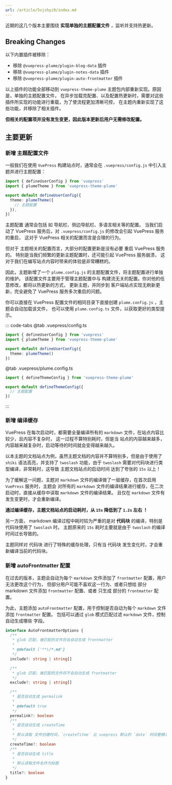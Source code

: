 ```yaml
---
url: /article/5vjshyi9/index.md
---
```

近期的这几个版本主要围绕 **实现单独的主题配置文件** ，监听并支持热更新。

## Breaking Changes

以下内置插件被移除：

* 移除 `@vuepress-plume/plugin-blog-data` 插件
* 移除 `@vuepress-plume/plugin-notes-data` 插件
* 移除 `@vuepress-plume/plugin-auto-frontmatter` 插件

以上插件的功能全部移动到 `vuepress-theme-plume` 主题包内部重新实现。原因是，单独的主题配置文件，
在异步加载完配置、以及配置热更新时，需要对这些插件所实现的功能进行重载，为了使流程更加清晰可控，
在主题内重新实现了这些功能，并移除了相关插件。

**但相关的配置项并没有发生变更，因此版本更新后用户无需修改配置。**

## 主要更新

### 新增 主题配置文件

一般我们在使用 `VuePress` 构建站点时，通常会在 `.vuepress/config.js` 中引入主题并进行主题配置：

```ts :no-line-numbers
import { defineUserConfig } from 'vuepress'
import { plumeTheme } from 'vuepress-theme-plume'

export default defineUserConfig({
  theme: plumeTheme({
    // 主题配置
  }),
})
```

主题配置 通常会包括 如 导航栏、侧边导航栏、多语言相关等的配置。
当我们启动了 VuePress 服务后，对 `.vuepress/config.js` 的修改会引起 VuePress 服务的重启，
这对于 VuePress 相关的配置而言是合理的行为。

但对于 主题相关的配置而言，大部分的配置更新是没有必要 重启 VuePress 服务的。
特别是当我们频繁的更新主题配置时，还可能引起 VuePress 服务崩溃，
这对于我们在编写站点内容时带来的体验是非常糟糕的。

因此，主题新增了一个 `plume.config.js` 的主题配置文件，将主题配置进行单独的维护。
该配置文件主要用于管理主题配置中与 构建流无关的配置。你对他的任意修改，都将以热更新的方式，
更新主题，并同步到 客户端站点实现无刷新更新，完全避免了 VuePress 服务多次重启的问题。

你可以直接在 VuePress 配置文件的相同目录下直接创建 `plume.config.js` ，主题会自动加载该文件，
也可以使用 `plume.config.ts` 文件，以获取更好的类型提示。

::: code-tabs
@tab .vuepress/config.ts

```ts :no-line-numbers
import { defineUserConfig } from 'vuepress'
import { plumeTheme } from 'vuepress-theme-plume'

export default defineUserConfig({
  theme: plumeTheme()
})
```

@tab .vuepress/plume.config.ts

```ts :no-line-numbers
import { defineThemeConfig } from 'vuepress-theme-plume'

export default defineThemeConfig({
  // 主题配置
})
```

:::

### 新增 编译缓存

VuePress 在每次启动时，都需要全量编译所有的 `markdown` 文件，在站点内容比较少，且内容不复杂时，
这一过程不算特别耗时，但是当 站点的内容越来越多，内容越来越复杂时，启动等待的时间就会变得越来越久。

以本主题的文档站点为例，虽然主题文档的内容并不算特别多，但是由于使用了 `shiki` 语法高亮，并支持了
`twoslash` 功能，由于 `twoslash` 需要对代码块进行类型编译，非常耗时，这导致 主题文档站点的启动时间
达到了夸张的 `15s` 以上！

为了缓解这一问题，主题对 `markdown` 文件的编译做了一层缓存，在首次启用 `VuePress` 服务时，主题会
对所有的 `markdown` 文件的编译结果进行缓存，在二次启动时，直接从缓存中读取 `markdown` 文件的编译结果。
且仅在 `markdown` 文件有发生变更时，才会重新编译。

**通过编译缓存，主题文档站点的启动耗时，从 `15s` 降低到了 `1.2s` 左右 ！**

另一方面， markdown 编译过程中耗时较为严重的是对 **代码块** 的编译，特别是 代码块使用了 `twoslash` 时。
主题原来的 `15s` 耗时主要就是由于 `twoslash` 的编译时间过长导致的。

主题同样对 代码块 进行了特殊的缓存处理，只有当 代码块 发生变化时，才会重新编译当前的代码块。

### 新增 autoFrontmatter 配置

在过去的版本，主题会自动为每个 `markdown` 文件添加了 `frontmatter` 配置，用户无法更改这个行为，
但部分用户可能不喜欢这一行为、或者只想给 部分 markdown 文件添加 `frontmatter` 配置、或者 只生成
部分的 `frontmatter` 配置。

为此，主题添加 `autoFrontmatter` 配置，用于控制是否自动为每个 `markdown` 文件添加 `frontmatter` 配置。
包括可以通过 `glob` 模式匹配过滤 `markdown` 文件，控制自动生成哪些 字段。

```ts :no-line-numbers
interface AutoFrontmatterOptions {
  /**
   * glob 匹配，被匹配的文件将会自动生成 frontmatter
   *
   * @default ['**\/*.md']
   */
  include?: string | string[]

  /**
   * glob 匹配，被匹配的文件将不会自动生成 frontmatter
   */
  exclude?: string | string[]

  /**
   * 是否自动生成 permalink
   *
   * @default true
   */
  permalink?: boolean
  /**
   * 是否自动生成 createTime
   *
   * 默认读取 文件创建时间，`createTitme` 比 vuepress 默认的 `date` 时间更精准到秒
   */
  createTime?: boolean
  /**
   * 是否自动生成 title
   *
   * 默认读取文件名作为标题
   */
  title?: boolean
}
```
